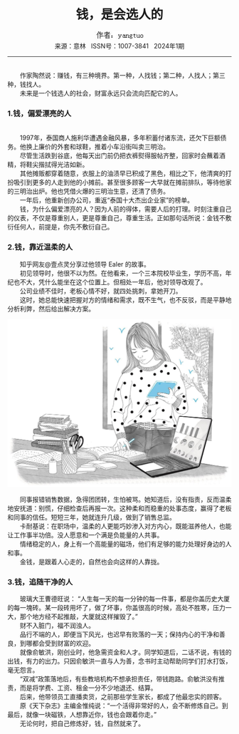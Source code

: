 # <center>钱，是会选人的</center>

<div align=center><img src="https://raw.githubusercontent.com/leaguecn/magazines/main/img_authors/%25d7%25f7%25d5%25df%25a3%25bayangtuo.jpg"></div>

<center>来源：意林   ISSN号：1007-3841   2024年1期</center>

* * *

<br>　　作家陶然说：赚钱，有三种境界。第一种，人找钱；第二种，人找人；第三种，钱找人。  
　　未来是一个钱选人的社会，财富永远只会流向匹配它的人。

### 1.钱，偏爱漂亮的人

  
<br>　　1997年，泰国商人施利华遭遇金融风暴，多年积蓄付诸东流，还欠下巨额债务。他换上廉价的外套和球鞋，推着小车沿街叫卖三明治。  
　　尽管生活跌到谷底，他每天出门前仍把衣裤熨得服帖齐整，回家时会蘸着酒精，将鞋尖揩拭得光洁如新。  
　　其他摊贩都穿着随意，衣服上的油渍早已积成了黑色，相比之下，他清爽的打扮吸引到更多的人走到他的小摊前。甚至很多顾客一大早就在摊前排队，等待他家的三明治出炉。他也凭借火爆的三明治生意，还清了债务。  
　　一年后，他重新创办公司，重返“泰国十大杰出企业家”的榜单。  
　　钱，为什么偏爱漂亮的人？因为人前的得体，需要人后的打理。时刻注重自己的仪表，不仅是尊重别人，更是尊重自己，尊重生活。正如那句话所说：金钱不敷衍任何人，前提是，你先不敷衍自己。

### 2.钱，靠近温柔的人

  
　　知乎网友@壹点灵分享过他领导 Ealer 的故事。  
　　初见领导时，他很不以为然。在他看来，一个三本院校毕业生，学历不高，年纪也不大，凭什么能坐在这个位置上。但相处一年后，他对领导改观了。  
　　公司业绩不佳时，老板心情不好，就四处挑刺，拿她开刀。  
　　这时，她总能快速把握对方的情绪和需求，既不生气，也不反驳，而是平静地分析利弊，然后给出解决方案。

![](https://raw.githubusercontent.com/leaguecn/magazines/main/img/yili20240142-1-l.jpg)

  
　　同事报错销售数据，急得团团转，生怕被骂。她知道后，没有指责，反而温柔地安抚道：别慌，仔细检查后再报一次。这种柔和而稳重的处事态度，赢得了老板和同事的信任。短短三年，她就连升几级，做到了销售总监。  
　　卡耐基说：在职场中，温柔的人更能巧妙渗入对方内心，既能滋养他人，也能让工作事半功倍。没人愿意和一个满是负能量的人共事。  
　　情绪稳定的人，身上有一个高能量的磁场，他们有足够的能力处理好身边的人和事。  
　　金钱，是跟着人心走的，自然也会向这样的人靠拢。

### 3.钱，追随干净的人

  
　　玻璃大王曹德旺说： “人生每一天的每一分钟的每一件事，都是你盖历史大厦的每一塊砖。某一段砖用坏了，做了坏事，你盖很高的时候，高处不胜寒，压力一大，那个地方经不起推敲，大厦就这样摧毁了。”  
　　财不入脏门，福不润浊人。  
　　品行不端的人，即便当下风光，也迟早有败落的一天；保持内心的干净和善良，到哪都会受到财富的欢迎。  
　　就像俞敏洪，刚创业时，他急需资金和人才。同学知道后，二话不说，有钱的出钱，有力的出力。只因俞敏洪一直与人为善，念书时主动帮助同学们打水打饭，毫无怨言。  
　　“双减”政策落地后，有些教培机构不想承担责任，带钱跑路。俞敏洪没有推责，而是将学费、工资、租金一分不少地退还、结算。  
　　后来，他带领员工直播卖货，之前那些学生家长，都成了他最忠实的顾客。  
　　原《天下杂志》主编金惟纯说：“一个活得非常好的人，会不断修炼自己。到最后，就像一块磁铁，人想靠近你，钱也会跟着你走。”  
　　无论何时，把自己修炼好，钱，自然就来了。
